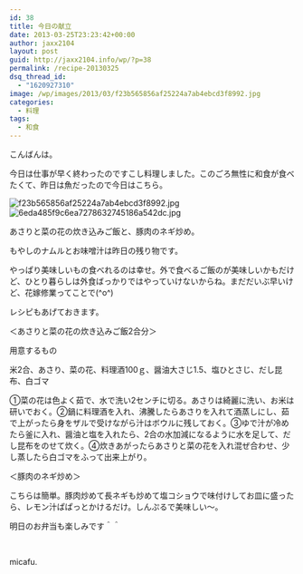 ```yaml
---
id: 38
title: 今日の献立
date: 2013-03-25T23:23:42+00:00
author: jaxx2104
layout: post
guid: http://jaxx2104.info/wp/?p=38
permalink: /recipe-20130325
dsq_thread_id:
  - "1620927310"
image: /wp/images/2013/03/f23b565856af25224a7ab4ebcd3f8992.jpg
categories:
  - 料理
tags:
  - 和食
---
```

こんばんは。

今日は仕事が早く終わったのですこし料理しました。このごろ無性に和食が食べたくて、昨日は魚だったので今日はこちら。

<img src="/images/2013/03/f23b565856af25224a7ab4ebcd3f8992.jpg" alt="f23b565856af25224a7ab4ebcd3f8992.jpg" class="img-rounded img-responsive alignnone wp-image-35" srcset="/images/2013/03/f23b565856af25224a7ab4ebcd3f8992.jpg 600w, /images/2013/03/f23b565856af25224a7ab4ebcd3f8992-150x150.jpg 150w, /images/2013/03/f23b565856af25224a7ab4ebcd3f8992-300x300.jpg 300w" sizes="(max-width: 500px) 100vw, 500px" />
  
<img src="/images/2013/03/6eda485f9c6ea7278632745186a542dc.jpg" alt="6eda485f9c6ea7278632745186a542dc.jpg" class="img-rounded img-responsive alignnone wp-image-37" srcset="/images/2013/03/6eda485f9c6ea7278632745186a542dc.jpg 600w, /images/2013/03/6eda485f9c6ea7278632745186a542dc-150x150.jpg 150w, /images/2013/03/6eda485f9c6ea7278632745186a542dc-300x300.jpg 300w" sizes="(max-width: 500px) 100vw, 500px" />

あさりと菜の花の炊き込みご飯と、豚肉のネギ炒め。

もやしのナムルとお味噌汁は昨日の残り物です。

やっぱり美味しいもの食べれるのは幸せ。外で食べるご飯のが美味しいかもだけど、ひとり暮らしは外食ばっかりではやっていけないからね。まだだいぶ早いけど、花嫁修業ってことで(^o^)

レシピもあげておきます。

＜あさりと菜の花の炊き込みご飯2合分＞

用意するもの

米2合、あさり、菜の花、料理酒100ｇ、醤油大さじ1.5、塩ひとさじ、だし昆布、白ゴマ

①菜の花は色よく茹で、水で洗い2センチに切る。あさりは綺麗に洗い、お米は研いでおく。②鍋に料理酒を入れ、沸騰したらあさりを入れて酒蒸しにし、茹で上がったら身をザルで受けながら汁はボウルに残しておく。③ゆで汁が冷めたら釜に入れ、醤油と塩を入れたら、2合の水加減になるように水を足して、だし昆布をのせて炊く。④炊きあがったらあさりと菜の花を入れ混ぜ合わせ、少し蒸したら白ゴマをふって出来上がり。

＜豚肉のネギ炒め＞

こちらは簡単。豚肉炒めて長ネギも炒めて塩コショウで味付けしてお皿に盛ったら、レモン汁ぱぱっとかけるだけ。しんぷるで美味しい〜。

明日のお弁当も楽しみです＾＾

 

micafu.